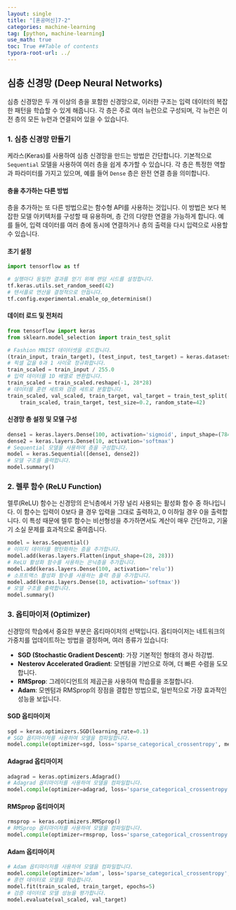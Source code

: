 ```yaml
---
layout: single
title: "[혼공머신]7-2"
categories: machine-learning
tag: [python, machine-learning]
use_math: true
toc: True ##Table of contents
typora-root-url: ../ 
---
```




## 심층 신경망 (Deep Neural Networks)

심층 신경망은 두 개 이상의 층을 포함한 신경망으로, 이러한 구조는 입력 데이터의 복잡한 패턴을 학습할 수 있게 해줍니다. 각 층은 주로 여러 뉴런으로 구성되며, 각 뉴런은 이전 층의 모든 뉴런과 연결되어 있을 수 있습니다.

### 1. 심층 신경망 만들기

케라스(Keras)를 사용하여 심층 신경망을 만드는 방법은 간단합니다. 기본적으로 `Sequential` 모델을 사용하여 여러 층을 쉽게 추가할 수 있습니다. 각 층은 특정한 역할과 파라미터를 가지고 있으며, 예를 들어 `Dense` 층은 완전 연결 층을 의미합니다.

#### 층을 추가하는 다른 방법

층을 추가하는 또 다른 방법으로는 함수형 API를 사용하는 것입니다. 이 방법은 보다 복잡한 모델 아키텍처를 구성할 때 유용하며, 층 간의 다양한 연결을 가능하게 합니다. 예를 들어, 입력 데이터를 여러 층에 동시에 연결하거나 층의 출력을 다시 입력으로 사용할 수 있습니다.

#### 초기 설정
```python
import tensorflow as tf

# 실행마다 동일한 결과를 얻기 위해 랜덤 시드를 설정합니다.
tf.keras.utils.set_random_seed(42)
# 텐서플로 연산을 결정적으로 만듭니다.
tf.config.experimental.enable_op_determinism()
```

#### 데이터 로드 및 전처리
```python
from tensorflow import keras
from sklearn.model_selection import train_test_split

# Fashion MNIST 데이터셋을 로드합니다.
(train_input, train_target), (test_input, test_target) = keras.datasets.fashion_mnist.load_data()
# 픽셀 값을 0과 1 사이로 정규화합니다.
train_scaled = train_input / 255.0
# 입력 데이터를 1D 배열로 변환합니다.
train_scaled = train_scaled.reshape(-1, 28*28)
# 데이터를 훈련 세트와 검증 세트로 분할합니다.
train_scaled, val_scaled, train_target, val_target = train_test_split(
    train_scaled, train_target, test_size=0.2, random_state=42)
```

#### 신경망 층 설정 및 모델 구성
```python
dense1 = keras.layers.Dense(100, activation='sigmoid', input_shape=(784,))
dense2 = keras.layers.Dense(10, activation='softmax')
# Sequential 모델을 사용하여 층을 구성합니다.
model = keras.Sequential([dense1, dense2])
# 모델 구조를 출력합니다.
model.summary()
```

### 2. 렐루 함수 (ReLU Function)

렐루(ReLU) 함수는 신경망의 은닉층에서 가장 널리 사용되는 활성화 함수 중 하나입니다. 이 함수는 입력이 0보다 클 경우 입력을 그대로 출력하고, 0 이하일 경우 0을 출력합니다. 이 특성 때문에 렐루 함수는 비선형성을 추가하면서도 계산이 매우 간단하고, 기울기 소실 문제를 효과적으로 줄여줍니다.

```python
model = keras.Sequential()
# 이미지 데이터를 평탄화하는 층을 추가합니다.
model.add(keras.layers.Flatten(input_shape=(28, 28)))
# ReLU 활성화 함수를 사용하는 은닉층을 추가합니다.
model.add(keras.layers.Dense(100, activation='relu'))
# 소프트맥스 활성화 함수를 사용하는 출력 층을 추가합니다.
model.add(keras.layers.Dense(10, activation='softmax'))
# 모델 구조를 출력합니다.
model.summary()
```

### 3. 옵티마이저 (Optimizer)

신경망의 학습에서 중요한 부분은 옵티마이저의 선택입니다. 옵티마이저는 네트워크의 가중치를 업데이트하는 방법을 결정하며, 여러 종류가 있습니다:

- **SGD (Stochastic Gradient Descent)**: 가장 기본적인 형태의 경사 하강법.
- **Nesterov Accelerated Gradient**: 모멘텀을 기반으로 하며, 더 빠른 수렴을 도모합니다.
- **RMSprop**: 그레이디언트의 제곱근을 사용하여 학습률을 조절합니다.
- **Adam**: 모멘텀과 RMSprop의 장점을 결합한 방법으로, 일반적으로 가장 효과적인 성능을 보입니다.

#### SGD 옵티마이저
```python
sgd = keras.optimizers.SGD(learning_rate=0.1)
# SGD 옵티마이저를 사용하여 모델을 컴파일합니다.
model.compile(optimizer=sgd, loss='sparse_categorical_crossentropy', metrics='accuracy')
```

#### Adagrad 옵티마이저
```python
adagrad = keras.optimizers.Adagrad()
# Adagrad 옵티마이저를 사용하여 모델을 컴파일합니다.
model.compile(optimizer=adagrad, loss='sparse_categorical_crossentropy', metrics='accuracy')
```

#### RMSprop 옵티마이저
```python
rmsprop = keras.optimizers.RMSprop()
# RMSprop 옵티마이저를 사용하여 모델을 컴파일합니다.
model.compile(optimizer=rmsprop, loss='sparse_categorical_crossentropy', metrics='accuracy')
```

#### Adam 옵티마이저
```python
# Adam 옵티마이저를 사용하여 모델을 컴파일합니다.
model.compile(optimizer='adam', loss='sparse_categorical_crossentropy', metrics='accuracy')
# 훈련 데이터로 모델을 학습합니다.
model.fit(train_scaled, train_target, epochs=5)
# 검증 데이터로 모델 성능을 평가합니다.
model.evaluate(val_scaled, val_target)
```
